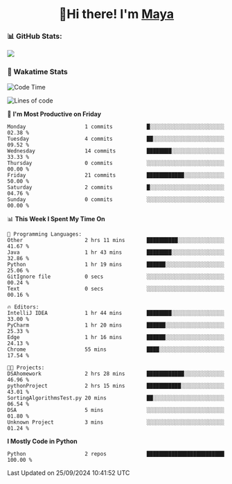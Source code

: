  <h1 align="center">👋Hi there! I'm <a href="https://liumyblog.cn">Maya</a></h1>

### 📊 GitHub Stats:
<p href="https://github.com/anuraghazra/github-readme-stats">
<img align="left" src="https://github-readme-stats.vercel.app/api?username=liumy-lay&show_icons=true&title_color=ffffff&icon_color=ffffff&text_color=ffffff&bg_color=D80835&hide_title=true" />
</p>
<br clear="left"/>

### 🚀 Wakatime Stats
<!--START_SECTION:waka-->
![Code Time](http://img.shields.io/badge/Code%20Time-99%20hrs%2048%20mins-blue)

![Lines of code](https://img.shields.io/badge/From%20Hello%20World%20I%27ve%20Written-0%20lines%20of%20code-blue)

📅 **I'm Most Productive on Friday** 

```text
Monday                   1 commits           █░░░░░░░░░░░░░░░░░░░░░░░░   02.38 % 
Tuesday                  4 commits           ██░░░░░░░░░░░░░░░░░░░░░░░   09.52 % 
Wednesday                14 commits          ████████░░░░░░░░░░░░░░░░░   33.33 % 
Thursday                 0 commits           ░░░░░░░░░░░░░░░░░░░░░░░░░   00.00 % 
Friday                   21 commits          ████████████░░░░░░░░░░░░░   50.00 % 
Saturday                 2 commits           █░░░░░░░░░░░░░░░░░░░░░░░░   04.76 % 
Sunday                   0 commits           ░░░░░░░░░░░░░░░░░░░░░░░░░   00.00 % 
```


📊 **This Week I Spent My Time On** 

```text
💬 Programming Languages: 
Other                    2 hrs 11 mins       ██████████░░░░░░░░░░░░░░░   41.67 % 
Java                     1 hr 43 mins        ████████░░░░░░░░░░░░░░░░░   32.86 % 
Python                   1 hr 19 mins        ██████░░░░░░░░░░░░░░░░░░░   25.06 % 
GitIgnore file           0 secs              ░░░░░░░░░░░░░░░░░░░░░░░░░   00.24 % 
Text                     0 secs              ░░░░░░░░░░░░░░░░░░░░░░░░░   00.16 % 

🔥 Editors: 
IntelliJ IDEA            1 hr 44 mins        ████████░░░░░░░░░░░░░░░░░   33.00 % 
PyCharm                  1 hr 20 mins        ██████░░░░░░░░░░░░░░░░░░░   25.33 % 
Edge                     1 hr 16 mins        ██████░░░░░░░░░░░░░░░░░░░   24.13 % 
Chrome                   55 mins             ████░░░░░░░░░░░░░░░░░░░░░   17.54 % 

🐱‍💻 Projects: 
DSAhomework              2 hrs 28 mins       ████████████░░░░░░░░░░░░░   46.96 % 
pythonProject            2 hrs 15 mins       ███████████░░░░░░░░░░░░░░   43.01 % 
SortingAlgorithmsTest.py 20 mins             ██░░░░░░░░░░░░░░░░░░░░░░░   06.54 % 
DSA                      5 mins              ░░░░░░░░░░░░░░░░░░░░░░░░░   01.80 % 
Unknown Project          3 mins              ░░░░░░░░░░░░░░░░░░░░░░░░░   01.24 % 
```

**I Mostly Code in Python** 

```text
Python                   2 repos             █████████████████████████   100.00 % 
```




 Last Updated on 25/09/2024 10:41:52 UTC
<!--END_SECTION:waka-->
